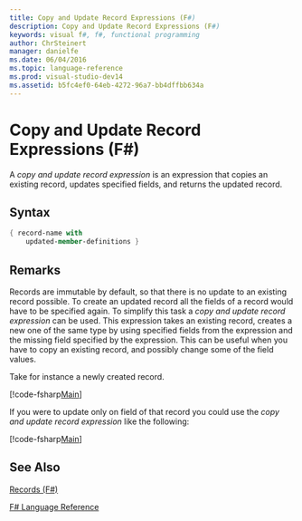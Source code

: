 ```yaml
---
title: Copy and Update Record Expressions (F#)
description: Copy and Update Record Expressions (F#)
keywords: visual f#, f#, functional programming
author: ChrSteinert
manager: danielfe
ms.date: 06/04/2016
ms.topic: language-reference
ms.prod: visual-studio-dev14
ms.assetid: b5fc4ef0-64eb-4272-96a7-bb4dffbb634a
---
```


# Copy and Update Record Expressions (F#)

A *copy and update record expression* is an expression that copies an existing record, updates specified fields, and returns the updated record.


## Syntax

``` fsharp
{ record-name with
    updated-member-definitions }
```

## Remarks
Records are immutable by default, so that there is no update to an existing record possible. To create an updated record all the fields of a record would have to be specified again. To simplify this task a *copy and update record expression* can be used. This expression takes an existing record, creates a new one of the same type by using specified fields from the expression and the missing field specified by the expression.
This can be useful when you have to copy an existing record, and possibly change some of the field values.

Take for instance a newly created record.

[!code-fsharp[Main](snippets/fslangref1/snippet1905.fs)]

If you were to update only on field of that record you could use the *copy and update record expression* like the following:

[!code-fsharp[Main](snippets/fslangref1/snippet1906.fs)]

## See Also
[Records (F&#35;)](records-[fsharp].md)

[F&#35; Language Reference](FSharp-Language-Reference.md)
